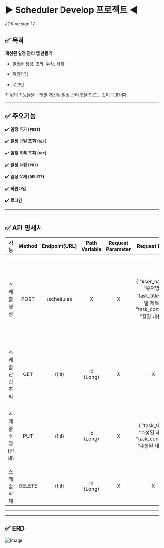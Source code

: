 # ▶ Scheduler Develop 프로젝트 ◀

JDK version 17

## ✅ 목적

**개선된 일정 관리 앱 만들기**

* 일정을 생성, 조회, 수정, 삭제

* 회원가입

* 로그인

↑ 위의 기능들을 구현한 개선된 일정 관리 앱을 만드는 것이 목표이다.

-----

## ✅ 주요기능

✔️ **일정 추가 (`POST`)** 

✔️ **일정 단일 조회 (`GET`)**

✔️ **일정 목록 조회 (`GET`)**

✔️ **일정 수정 (`PUT`)**

✔️ **일정 삭제 (`DELETE`)**

✔️ **회원가입**

✔️ **로그인**

-----

-----

## ✅ API 명세서


|     기능     | Method | Endpoint(URL) | Path Variable | Request Parameter |                                      Request Body                                       |                                                                                  Response                                                                                  |     상태코드     |
|:----------:|:------:|:-------------:|:-------------:|:-----------------:|:---------------------------------------------------------------------------------------:|:--------------------------------------------------------------------------------------------------------------------------------------------------------------------------:|:------------:|
|   스케줄 생성   |  POST  |  /schedules   |       X       |         X         |     { "user_name": "유저명",<br/>"task_title": "할일 제목",<br/>"task_content": "할일 내용" }      |          { "schedule_id": 1,<br/>"user_name": "유저명",<br/>"task_title": "할일 제목",<br/>"task_content": "할일 내용",<br/>"created_at": 작성된 시간,<br/>"updated_at": 수정된 시간 }          |  200: 정상등록   |
| 스케줄 단건 조회  |  GET   |     /{id}     |   id (Long)   |         X         |                                            X                                            |                                      { "schedule_id": 1,<br/>"user_name": "유저명",<br/>"task_title": 제목1,<br/>"task_content": 할 일 내용1 }                                      |  200: 정상조회   |
| 스케줄 수정(전체) |  PUT   |     /{id}     |   id (Long)   |         X         |                { "task_title": "수정된 제목",<br/>"task_content": "수정된 내용" }                 |                                     { "schedule_id": 1,<br/>"user_name": "유저명",<br/>"task_title": "수정된 제목",<br/>"task_content": "수정된 내용" }                                     |  200: 정상수정   |
|   스케줄 삭제   | DELETE |     /{id}     |   id (Long)   |         X         |                                            X                                            |                                                                           { "msg": "일정 삭제 완료" }                                                                            |  200: 정상삭제   |

-----

-----

## ✅ ERD

![Image](https://github.com/user-attachments/assets/f38a6bfc-a6f1-4224-8d0e-4f33c1bc5e33)